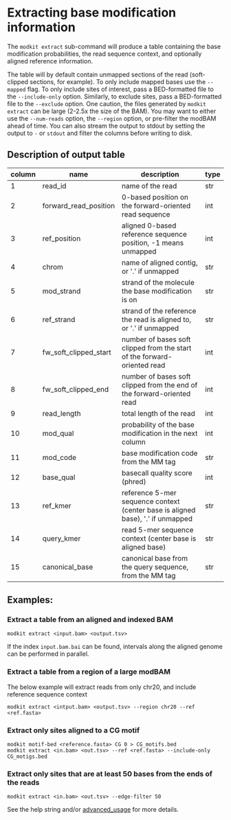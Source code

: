 # Extracting base modification information

The `modkit extract` sub-command will produce a table containing the base modification probabilities, 
the read sequence context, and optionally aligned reference information.

The table will by default contain unmapped sections of the read (soft-clipped sections, for example). 
To only include mapped bases use the `--mapped` flag. To only include sites of interest, pass a 
BED-formatted file to the `--include-only` option. Similarly, to exclude sites, pass a BED-formatted
file to the `--exclude` option. One caution, the files generated by `modkit extract` can be large (2-2.5x
the size of the BAM). You may want to either use the `--num-reads` option, the `--region` option, or
pre-filter the modBAM ahead of time. You can also stream the output to stdout by setting the output to `-`
or `stdout` and filter the columns before writing to disk.

## Description of output table

| column | name                  | description                                                                     | type |
|--------|-----------------------|---------------------------------------------------------------------------------|------|
| 1      | read_id               | name of the read                                                                | str  |
| 2      | forward_read_position | 0-based position on the forward-oriented read sequence                          | int  |
| 3      | ref_position          | aligned 0-based reference sequence position, -1 means unmapped                  | int  |
| 4      | chrom                 | name of aligned contig, or '.' if unmapped                                      | str  |
| 5      | mod_strand            | strand of the molecule the base modification is on                              | str  |
| 6      | ref_strand            | strand of the reference the read is aligned to, or '.' if unmapped              | str  |
| 7      | fw_soft_clipped_start | number of bases soft clipped from the start of the forward-oriented read        | int  |
| 8      | fw_soft_clipped_end   | number of bases soft clipped from the end of the forward-oriented read          | int  |
| 9      | read_length           | total length of the read                                                        | int  |
| 10     | mod_qual              | probability of the base modification in the next column                         | int  |
| 11     | mod_code              | base modification code from the MM tag                                          | str  |
| 12     | base_qual             | basecall quality score (phred)                                                  | int  |
| 13     | ref_kmer              | reference 5-mer sequence context (center base is aligned base), '.' if unmapped | str  |
| 14     | query_kmer            | read 5-mer sequence context (center base is aligned base)                       | str  |
| 15     | canonical_base        | canonical base from the query sequence, from the MM tag                         | str  |

## Examples:

### Extract a table from an aligned and indexed BAM 
```
modkit extract <input.bam> <output.tsv> 
```
If the index `input.bam.bai` can be found, intervals along the aligned genome can be performed
in parallel.

### Extract a table from a region of a large modBAM
The below example will extract reads from only chr20, and include reference sequence context
```
modkit extract <intput.bam> <output.tsv> --region chr20 --ref <ref.fasta>
```

### Extract only sites aligned to a CG motif
```
modkit motif-bed <reference.fasta> CG 0 > CG_motifs.bed
modkit extract <in.bam> <out.tsv> --ref <ref.fasta> --include-only CG_motigs.bed
```

### Extract only sites that are at least 50 bases from the ends of the reads
```
modkit extract <in.bam> <out.tsv> --edge-filter 50
```

See the help string and/or [advanced_usage](./advanced_usage.md) for more details.

